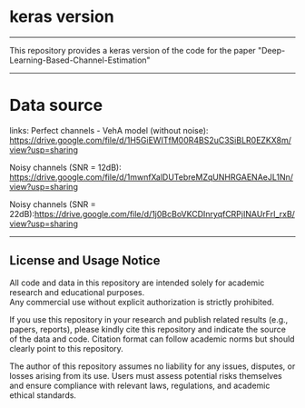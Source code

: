 # keras version
---

This repository provides a keras version of the code for the paper "Deep-Learning-Based-Channel-Estimation"

---
# Data source
links: Perfect channels - VehA model (without noise): https://drive.google.com/file/d/1H5GiEWITfM00R4BS2uC3SiBLR0EZKX8m/view?usp=sharing

Noisy channels (SNR = 12dB): https://drive.google.com/file/d/1mwnfXalDUTebreMZqUNHRGAENAeJL1Nn/view?usp=sharing

Noisy channels (SNR = 22dB):https://drive.google.com/file/d/1j0BcBoVKCDInryqfCRPjINAUrFrI_rxB/view?usp=sharing

---

## License and Usage Notice

All code and data in this repository are intended solely for academic research and educational purposes.  
Any commercial use without explicit authorization is strictly prohibited.

If you use this repository in your research and publish related results (e.g., papers, reports), please kindly cite this repository and indicate the source of the data and code. Citation format can follow academic norms but should clearly point to this repository.

The author of this repository assumes no liability for any issues, disputes, or losses arising from its use. Users must assess potential risks themselves and ensure compliance with relevant laws, regulations, and academic ethical standards.
